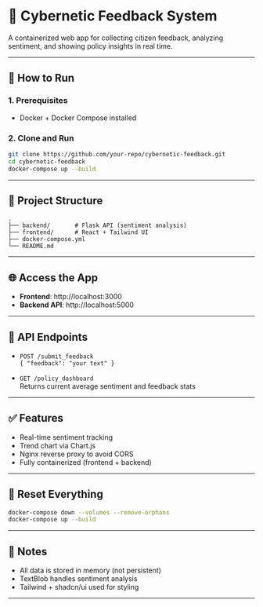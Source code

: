 
# 🧠 Cybernetic Feedback System

A containerized web app for collecting citizen feedback, analyzing sentiment, and showing policy insights in real time.

---

## 🚀 How to Run

### 1. Prerequisites
- Docker + Docker Compose installed

### 2. Clone and Run
```bash
git clone https://github.com/your-repo/cybernetic-feedback.git
cd cybernetic-feedback
docker-compose up --build
```

---

## 📂 Project Structure

```
.
├── backend/       # Flask API (sentiment analysis)
├── frontend/      # React + Tailwind UI
├── docker-compose.yml
└── README.md
```

---

## 🌐 Access the App

- **Frontend**: http://localhost:3000  
- **Backend API**: http://localhost:5000

---

## 🔁 API Endpoints

- `POST /submit_feedback`  
  `{ "feedback": "your text" }`

- `GET /policy_dashboard`  
  Returns current average sentiment and feedback stats

---

## ✅ Features

- Real-time sentiment tracking
- Trend chart via Chart.js
- Nginx reverse proxy to avoid CORS
- Fully containerized (frontend + backend)

---

## 🧹 Reset Everything
```bash
docker-compose down --volumes --remove-orphans
docker-compose up --build
```

---

## 📌 Notes

- All data is stored in memory (not persistent)
- TextBlob handles sentiment analysis
- Tailwind + shadcn/ui used for styling

---